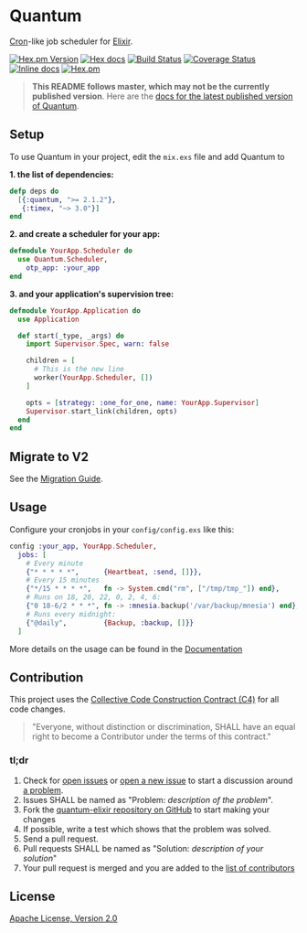 # Quantum

[Cron](https://en.wikipedia.org/wiki/Cron)-like job scheduler for [Elixir](http://elixir-lang.org/).

[![Hex.pm Version](http://img.shields.io/hexpm/v/quantum.svg)](https://hex.pm/packages/quantum)
[![Hex docs](http://img.shields.io/badge/hex.pm-docs-green.svg?style=flat)](https://hexdocs.pm/quantum)
[![Build Status](https://travis-ci.org/c-rack/quantum-elixir.svg?branch=master)](https://travis-ci.org/c-rack/quantum-elixir)
[![Coverage Status](https://coveralls.io/repos/c-rack/quantum-elixir/badge.svg?branch=master)](https://coveralls.io/r/c-rack/quantum-elixir?branch=master)
[![Inline docs](http://inch-ci.org/github/c-rack/quantum-elixir.svg)](http://inch-ci.org/github/c-rack/quantum-elixir)
[![Hex.pm](https://img.shields.io/hexpm/dt/quantum.svg)](https://hex.pm/packages/quantum)

> **This README follows master, which may not be the currently published version**. Here are the
[docs for the latest published version of Quantum](https://hexdocs.pm/quantum/readme.html).

## Setup

To use Quantum in your project, edit the `mix.exs` file and add Quantum to

**1. the list of dependencies:**
```elixir
defp deps do
  [{:quantum, ">= 2.1.2"},
   {:timex, "~> 3.0"}]
end
```

**2. and create a scheduler for your app:**
```elixir
defmodule YourApp.Scheduler do
  use Quantum.Scheduler,
    otp_app: :your_app
end
```

**3. and your application's supervision tree:**
```elixir
defmodule YourApp.Application do
  use Application

  def start(_type, _args) do
    import Supervisor.Spec, warn: false

    children = [
      # This is the new line
      worker(YourApp.Scheduler, [])
    ]

    opts = [strategy: :one_for_one, name: YourApp.Supervisor]
    Supervisor.start_link(children, opts)
  end
end
```

## Migrate to V2

See the [Migration Guide](https://hexdocs.pm/quantum/migrate-v2.html).

## Usage

Configure your cronjobs in your `config/config.exs` like this:

```elixir
config :your_app, YourApp.Scheduler,
  jobs: [
    # Every minute
    {"* * * * *",      {Heartbeat, :send, []}},
    # Every 15 minutes
    {"*/15 * * * *",   fn -> System.cmd("rm", ["/tmp/tmp_"]) end},
    # Runs on 18, 20, 22, 0, 2, 4, 6:
    {"0 18-6/2 * * *", fn -> :mnesia.backup('/var/backup/mnesia') end},
    # Runs every midnight:
    {"@daily",         {Backup, :backup, []}}
  ]
```

More details on the usage can be found in the [Documentation](https://hexdocs.pm/quantum/configuration.html)

## Contribution

This project uses the [Collective Code Construction Contract (C4)](http://rfc.zeromq.org/spec:42/C4/) for all code changes.

> "Everyone, without distinction or discrimination, SHALL have an equal right to become a Contributor under the
terms of this contract."

### tl;dr

1. Check for [open issues](https://github.com/c-rack/quantum-elixir/issues) or [open a new issue](https://github.com/c-rack/quantum-elixir/issues/new) to start a discussion around [a problem](https://www.youtube.com/watch?v=_QF9sFJGJuc).
2. Issues SHALL be named as "Problem: _description of the problem_".
3. Fork the [quantum-elixir repository on GitHub](https://github.com/c-rack/quantum-elixir) to start making your changes
4. If possible, write a test which shows that the problem was solved.
5. Send a pull request.
6. Pull requests SHALL be named as "Solution: _description of your solution_"
7. Your pull request is merged and you are added to the [list of contributors](https://github.com/c-rack/quantum-elixir/graphs/contributors)

## License

[Apache License, Version 2.0](http://www.apache.org/licenses/LICENSE-2.0)
